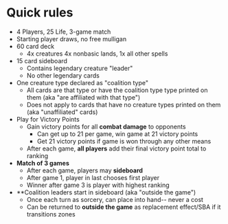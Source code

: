 # Quick rules
* 4 Players, 25 Life, 3-game match
* Starting player draws, no free mulligan
* 60 card deck
  * 4x creatures 4x nonbasic lands, 1x all other spells
* 15 card sideboard
  * Contains legendary creature "leader"
  * No other legendary cards
* One creature type declared as "coalition type"
  * All cards are that type or have the coalition type type printed on them (aka "are affiliated with that type")
  * Does not apply to cards that have no creature types printed on them (aka "unaffiliated" cards)
* Play for Victory Points
    * Gain victory points for all **combat damage** to opponents
      * Can get up to 21 per game, win game at 21 victory points
      * Get 21 victory points if game is won through any other means
    * After each game, **all players** add their final victory point total to ranking
* **Match of 3 games**
    * After each game, players may **sideboard**
    * After game 1, player in last chooses first player
  * Winner after game 3 is player with highest ranking
* **Coalition leaders start in sideboard (aka "outside the game") 
  * Once each turn as sorcery, can place into hand-- never a cost
  * Can be returned to **outside the game** as replacement effect/SBA if it transitions zones
